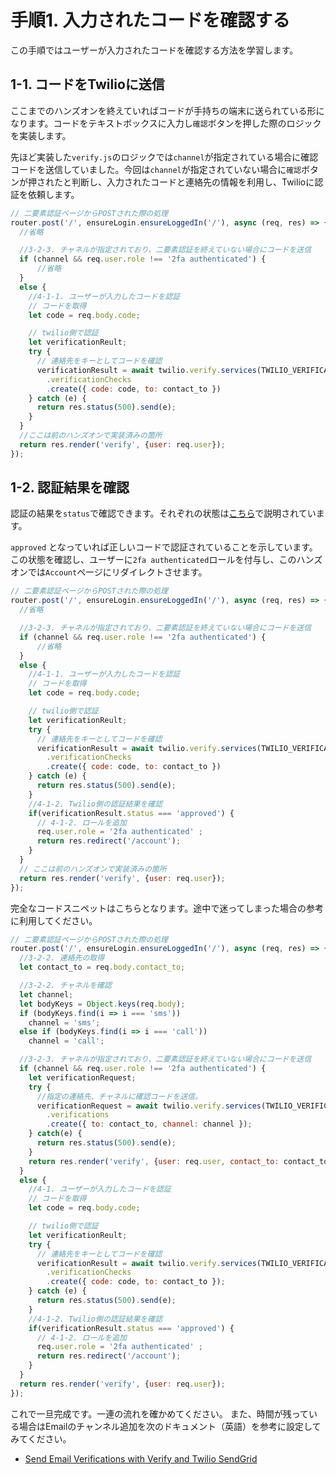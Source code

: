 # 手順1. 入力されたコードを確認する

この手順ではユーザーが入力されたコードを確認する方法を学習します。

## 1-1. コードをTwilioに送信

ここまでのハンズオンを終えていればコードが手持ちの端末に送られている形になります。コードをテキストボックスに入力し`確認`ボタンを押した際のロジックを実装します。

先ほど実装した`verify.js`のロジックでは`channel`が指定されている場合に確認コードを送信していました。今回は`channel`が指定されていない場合に`確認`ボタンが押されたと判断し、入力されたコードと連絡先の情報を利用し、Twilioに認証を依頼します。

```js
// 二要素認証ページからPOSTされた際の処理
router.post('/', ensureLogin.ensureLoggedIn('/'), async (req, res) => {
  //省略

  //3-2-3. チャネルが指定されており、二要素認証を終えていない場合にコードを送信
  if (channel && req.user.role !== '2fa authenticated') {
      //省略
  }
  else {
    //4-1-1. ユーザーが入力したコードを認証
    // コードを取得
    let code = req.body.code;

    // twilio側で認証
    let verificationReult;
    try {
      // 連絡先をキーとしてコードを確認
      verificationResult = await twilio.verify.services(TWILIO_VERIFICATION_SID)
        .verificationChecks
        .create({ code: code, to: contact_to })
    } catch (e) {
      return res.status(500).send(e);
    }
  }
  //ここは前のハンズオンで実装済みの箇所
  return res.render('verify', {user: req.user});
});

```

## 1-2. 認証結果を確認

認証の結果を`status`で確認できます。それぞれの状態は[こちら](https://jp.twilio.com/docs/verify/api/verification-check)で説明されています。

`approved` となっていれば正しいコードで認証されていることを示しています。この状態を確認し、ユーザーに`2fa authenticated`ロールを付与し、このハンズオンでは`Account`ページにリダイレクトさせます。

```js
// 二要素認証ページからPOSTされた際の処理
router.post('/', ensureLogin.ensureLoggedIn('/'), async (req, res) => {
  //省略

  //3-2-3. チャネルが指定されており、二要素認証を終えていない場合にコードを送信
  if (channel && req.user.role !== '2fa authenticated') {
      //省略
  }
  else {
    //4-1-1. ユーザーが入力したコードを認証
    // コードを取得
    let code = req.body.code;

    // twilio側で認証
    let verificationReult;
    try {
      // 連絡先をキーとしてコードを確認
      verificationResult = await twilio.verify.services(TWILIO_VERIFICATION_SID)
        .verificationChecks
        .create({ code: code, to: contact_to })
    } catch (e) {
      return res.status(500).send(e);
    }
    //4-1-2. Twilio側の認証結果を確認 
    if(verificationResult.status === 'approved') {
      // 4-1-2. ロールを追加
      req.user.role = '2fa authenticated' ;
      return res.redirect('/account');
    }
  }
  // ここは前のハンズオンで実装済みの箇所
  return res.render('verify', {user: req.user});
});

```

完全なコードスニペットはこちらとなります。途中で迷ってしまった場合の参考に利用してください。

```js
// 二要素認証ページからPOSTされた際の処理
router.post('/', ensureLogin.ensureLoggedIn('/'), async (req, res) => {
  //3-2-2. 連絡先の取得
  let contact_to = req.body.contact_to;

  //3-2-2. チャネルを確認
  let channel;
  let bodyKeys = Object.keys(req.body);
  if (bodyKeys.find(i => i === 'sms'))
    channel = 'sms';
  else if (bodyKeys.find(i => i === 'call'))
    channel = 'call';

  //3-2-3. チャネルが指定されており、二要素認証を終えていない場合にコードを送信
  if (channel && req.user.role !== '2fa authenticated') {
    let verificationRequest;
    try {
      //指定の連絡先、チャネルに確認コードを送信。
      verificationRequest = await twilio.verify.services(TWILIO_VERIFICATION_SID)
        .verifications
        .create({ to: contact_to, channel: channel });
    } catch(e) {
      return res.status(500).send(e);
    }
    return res.render('verify', {user: req.user, contact_to: contact_to});
  }
  else {
    //4-1. ユーザーが入力したコードを認証
    // コードを取得
    let code = req.body.code;

    // twilio側で認証
    let verificationReult;
    try {
      // 連絡先をキーとしてコードを確認
      verificationResult = await twilio.verify.services(TWILIO_VERIFICATION_SID)
        .verificationChecks
        .create({ code: code, to: contact_to });
    } catch (e) {
      return res.status(500).send(e);
    }
    //4-1-2. Twilio側の認証結果を確認 
    if(verificationResult.status === 'approved') {
      // 4-1-2. ロールを追加
      req.user.role = '2fa authenticated' ;
      return res.redirect('/account');
    }
  }
  return res.render('verify', {user: req.user});
});
```

これで一旦完成です。一連の流れを確かめてください。
また、時間が残っている場合はEmailのチャンネル追加を次のドキュメント（英語）を参考に設定してみてください。

- [Send Email Verifications with Verify and Twilio SendGrid](https://jp.twilio.com/docs/verify/email)

